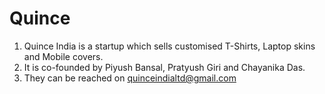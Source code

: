 # Quince
1. Quince India is a startup which sells customised T-Shirts, Laptop skins and Mobile covers.
2. It is co-founded by Piyush Bansal, Pratyush Giri and Chayanika Das.
3. They can be reached on quinceindialtd@gmail.com

